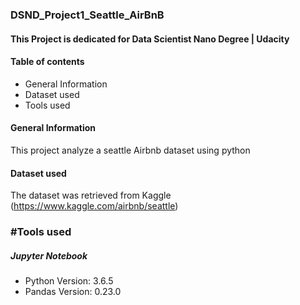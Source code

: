 ### DSND_Project1_Seattle_AirBnB

#### This Project is dedicated for Data Scientist Nano Degree | Udacity 

#### Table of contents
* General Information
* Dataset  used
 * Tools used

#### General Information
This project analyze a seattle Airbnb dataset using python

#### Dataset used
The dataset was retrieved from Kaggle (https://www.kaggle.com/airbnb/seattle)

### #Tools used
##### Jupyter Notebook
* Python Version: 3.6.5
* Pandas Version: 0.23.0
